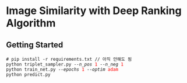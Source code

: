 Image Similarity with Deep Ranking Algorithm 
============================================ 


Getting Started 
--------------- 

<pre>
<code># pip install -r requirements.txt // 아직 안해도 됨
python triplet_sampler.py <i>--n_pos</i> <font color="red">1</font> <i>--n_neg</i> <font color="red">1</font>   
python train_net.py <i>--epochs</i> <font color="red">1</font> <i>--optim</i> <font color="red">adam</font> 
python predict.py  
</pre>
</code>   

